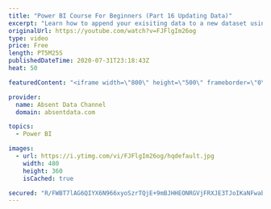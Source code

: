 ```yaml
---
title: "Power BI Course For Beginners (Part 16 Updating Data)"
excerpt: "Learn how to append your exisiting data to a new dataset using the Query Editor in Power BI."
originalUrl: https://youtube.com/watch?v=FJFlgIm26og
type: video
price: Free
length: PT5M25S
publishedDateTime: 2020-07-31T23:18:43Z
heat: 50

featuredContent: "<iframe width=\"800\" height=\"500\" frameborder=\"0\" src=\"https://www.youtube.com/embed/FJFlgIm26og\" allow=\"accelerometer; autoplay; encrypted-media; gyroscope; picture-in-picture\" allowfullscreen></iframe>"

provider:
  name: Absent Data Channel
  domain: absentdata.com

topics:
  - Power BI

images:
  - url: https://i.ytimg.com/vi/FJFlgIm26og/hqdefault.jpg
    width: 480
    height: 360
    isCached: true

secured: "R/FWBT7lAG6QIYX6N966xyoSzrTQjE+9mBJHHEONRGVjFRXJE3TJoIKaNFwabkfBDxlxmba1UmnZhmzp6kP/uK1auV/wSyXtAgESkUfGVeDVRTNK7uoBd/swu4vCXArjnWsUki6YOJzpcM/bcIf6kNZA1H/8284StkmjUuWDgHh8d7vSyEbWfsQWkZilfxlyPpPH9cJb3cauPJE6F+T2MmRMDPRJkuj7CB0n57yCAMgJVL2iOQPS7iuR67M/4PJmunMPtjzLtS6OPeqkaLMT91d9tTT1PSJaA4kJqNXSNRghTLdhh4/DmjE2e7F0zmug2C7QX2bYeevWiPMgIYxcxNtTafFh8hPvt07RIbGOVqnVJatwVycXvYKHr6PObvMFxTk/TNAMIvqMQN/cGXjui64KabMmlU0Wgv7eAhIAmeE=;wueELCWHDsz1KKcKkmuwQQ=="
---
```


